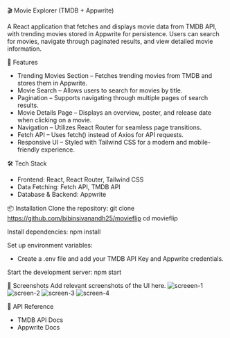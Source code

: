 🎬 Movie Explorer (TMDB + Appwrite)

A React application that fetches and displays movie data from TMDB API, with trending movies stored in Appwrite for persistence. Users can search for movies, navigate through paginated results, and view detailed movie information.


🚀 Features
- Trending Movies Section – Fetches trending movies from TMDB and stores them in Appwrite.
- Movie Search – Allows users to search for movies by title.
- Pagination – Supports navigating through multiple pages of search results.
- Movie Details Page – Displays an overview, poster, and release date when clicking on a movie.
- Navigation – Utilizes React Router for seamless page transitions.
- Fetch API – Uses fetch() instead of Axios for API requests.
- Responsive UI – Styled with Tailwind CSS for a modern and mobile-friendly experience.


🛠️ Tech Stack
- Frontend: React, React Router, Tailwind CSS
- Data Fetching: Fetch API, TMDB API
- Database & Backend: Appwrite

📦 Installation
Clone the repository:
git clone https://github.com/bibinsivanandh25/movieflip
cd movieflip

Install dependencies:
npm install

Set up environment variables:
- Create a .env file and add your TMDB API Key and Appwrite credentials.

Start the development server:
npm start


📸 Screenshots
Add relevant screenshots of the UI here.
![screeen-1](https://github.com/user-attachments/assets/8d900133-c8aa-4ebf-8fd4-b6b0ad4cfdec)
![screen-2](https://github.com/user-attachments/assets/139c8187-124e-4ed1-b077-8372eeea21c3)
![screen-3](https://github.com/user-attachments/assets/d9eb9164-59b5-4f6f-91df-97c7c0d4d99f)
![screen-4](https://github.com/user-attachments/assets/ea046225-fa6f-4a7e-b9ae-7f09665e86e0)



🔗 API Reference
 - TMDB API Docs
 - Appwrite Docs
